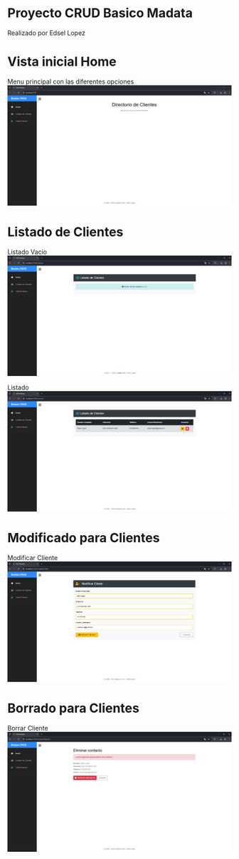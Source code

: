 # Proyecto CRUD Basico Madata
Realizado por Edsel Lopez

# Vista inicial Home
Menu principal con las diferentes opciones
![Imagen Home](crudMadata/wwwroot/css/Home.png)


# Listado de Clientes 
Listado Vacio
![ImagenVacio](crudMadata/wwwroot/css/ListadoClientesEmpty.png)

Listado
![ImagenListado](crudMadata/wwwroot/css/ListadoClientes.png)

# Modificado para Clientes 
Modificar Cliente
![ImagenEdit](crudMadata/wwwroot/css/EditCliente.png)

# Borrado para Clientes 
Borrar Cliente
![ImagenDelete](crudMadata/wwwroot/css/DeleteCliente.png)

